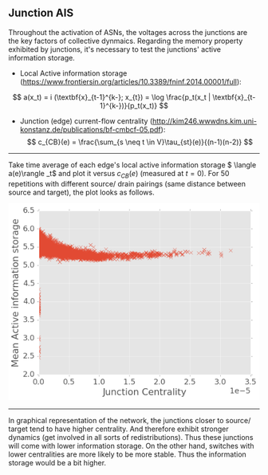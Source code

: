 ## Junction AIS

Throughout the activation of ASNs, the voltages across the junctions are the key factors of collective dynmaics. Regarding the memory property exhibited by junctions, it's necessary to test the junctions' active information storage.

* Local Active information storage (https://www.frontiersin.org/articles/10.3389/fninf.2014.00001/full):

$$
a(x_t) = i (\textbf{x}_{t-1}^{k-}; x_{t}) = \log \frac{p_t(x_t | \textbf{x}_{t-1}^{k-})}{p_t(x_t)}
$$

* Junction (edge) current-flow centrality (http://kim246.wwwdns.kim.uni-konstanz.de/publications/bf-cmbcf-05.pdf):
$$
c_{CB}(e) = \frac{\sum_{s \neq t \in V}\tau_{st}(e)}{(n-1)(n-2)}
$$

-----

Take time average of each edge's local active information storage $ \langle a(e)\rangle _t$ and plot it versus $c_{CB}(e)$ (measured at $t=0$). For 50 repetitions with different source/ drain pairings (same distance between source and target), the plot looks as follows.

![](figure/EC_AIS.png)

-----

In graphical representation of the network, the junctions closer to source/ target tend to have higher centrality. And therefore exhibit stronger dynamics (get involved in all sorts of redistributions). Thus these junctions will come with lower information storage. On the other hand, switches with lower centralities are more likely to be more stable. Thus the information storage would be a bit higher.